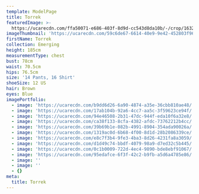 ```yaml
---
template: ModelPage
title: Torrek
featuredImage: >-
  https://ucarecdn.com/ffa50071-e686-403f-8d9d-cc543d8da10b/-/crop/1632x601/0,174/-/preview/
imageThumbnail: 'https://ucarecdn.com/59c6de67-6614-40e9-9e42-452803f96f7a/'
firstName: Torrek
collection: Emerging
height: 185cm
measurementType: chest
bust: 78cm
waist: 70.5cm
hips: 76.5cm
size: '14 Pants, 16 Shirt'
shoeSize: 12 US
hair: Brown
eyes: Blue
imagePortfolio:
  - image: 'https://ucarecdn.com/b9dd6d26-6a90-4874-a35e-36cbb810ae48/'
  - image: 'https://ucarecdn.com/17ab104b-92a6-4cc7-aa5c-3f59623ce94f/'
  - image: 'https://ucarecdn.com/94e46508-2b31-47dc-944f-eda10f6a32e8/'
  - image: 'https://ucarecdn.com/ca38f133-8cfa-4382-afdc-73762212b4cc/'
  - image: 'https://ucarecdn.com/39b69b1e-082b-4991-8904-354ada90026a/'
  - image: 'https://ucarecdn.com/1319ac0d-6b68-4f00-8d1d-28b2086339ce/'
  - image: 'https://ucarecdn.com/e8c7f3b4-9fe3-4ba3-8d26-4231fa8a3059/'
  - image: 'https://ucarecdn.com/d1d49c74-bbdf-4079-98a9-d7ed32c5b445/'
  - image: 'https://ucarecdn.com/0c1b0009-722d-4ec4-9890-bde8ebf91067/'
  - image: 'https://ucarecdn.com/95edafce-6f3f-42c2-b9fb-a5d6a4785e86/'
  - image: ''
  - image: ''
  - {}
meta:
  title: Torrek
---
```


